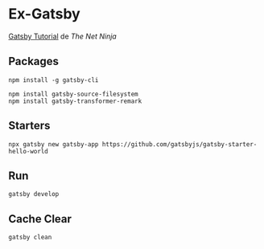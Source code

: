 # Ex-Gatsby

[Gatsby Tutorial](https://www.youtube.com/playlist?list=PL4cUxeGkcC9hw1g77I35ZivVLe8k2nvjB) de *The Net Ninja*

## Packages

```
npm install -g gatsby-cli

npm install gatsby-source-filesystem
npm install gatsby-transformer-remark
```

## Starters

`npx gatsby new gatsby-app https://github.com/gatsbyjs/gatsby-starter-hello-world`

## Run

`gatsby develop`

## Cache Clear

`gatsby clean`






























